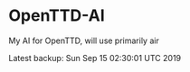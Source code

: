 # OpenTTD-AI
My AI for OpenTTD, will use primarily air

Latest backup: Sun Sep 15 02:30:01 UTC 2019
